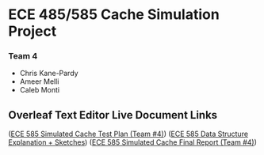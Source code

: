 # ECE 485/585 Cache Simulation Project
### Team 4
- Chris Kane-Pardy
- Ameer Melli
- Caleb Monti

## Overleaf Text Editor Live Document Links
([ECE 585 Simulated Cache Test Plan (Team #4)](https://www.overleaf.com/read/xwvqgmzzkpys#500038))
([ECE 585 Data Structure Explanation + Sketches](https://www.overleaf.com/read/krtsbsrbwmhw#35ddfa))
([ECE 585 Simulated Cache Final Report (Team #4)](https://www.overleaf.com/read/mdmtwcjswhsp#a56283))